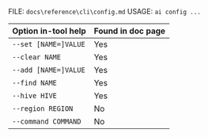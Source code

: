 ﻿FILE: `docs\reference\cli\config.md`
USAGE: `ai config ...`

| Option in-tool help | Found in doc page |
|---------------------|------------------|
| `--set [NAME=]VALUE` | Yes |
| `--clear NAME` | Yes |
| `--add [NAME=]VALUE` | Yes |
| `--find NAME` | Yes |
| `--hive HIVE` | Yes |
| `--region REGION` | No |
| `--command COMMAND` | No |
